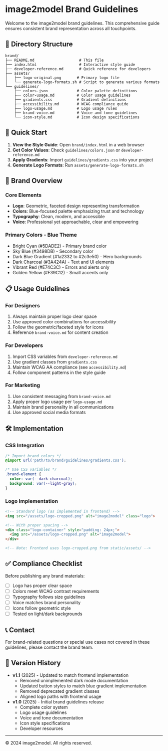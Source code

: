 # image2model Brand Guidelines

Welcome to the image2model brand guidelines. This comprehensive guide ensures consistent brand representation across all touchpoints.

## 📁 Directory Structure

```
brand/
├── README.md                    # This file
├── index.html                   # Interactive style guide
├── developer-reference.md       # Quick reference for developers
├── assets/
│   ├── logo-original.png       # Primary logo file
│   └── generate-logo-formats.sh # Script to generate various formats
└── guidelines/
    ├── colors.json             # Color palette definitions
    ├── color-usage.md          # Color usage guidelines
    ├── gradients.css           # Gradient definitions
    ├── accessibility.md        # WCAG compliance guide
    ├── logo-usage.md           # Logo usage rules
    ├── brand-voice.md          # Voice and tone guidelines
    └── icon-style.md           # Icon design specifications
```

## 🚀 Quick Start

1. **View the Style Guide**: Open `brand/index.html` in a web browser
2. **Get Color Values**: Check `guidelines/colors.json` or `developer-reference.md`
3. **Apply Gradients**: Import `guidelines/gradients.css` into your project
4. **Generate Logo Formats**: Run `assets/generate-logo-formats.sh`

## 🎨 Brand Overview

### Core Elements
- **Logo**: Geometric, faceted design representing transformation
- **Colors**: Blue-focused palette emphasizing trust and technology
- **Typography**: Clean, modern, and accessible
- **Voice**: Professional yet approachable, clear and empowering

### Primary Colors - Blue Theme
- Bright Cyan (#5DADE2) - Primary brand color
- Sky Blue (#3498DB) - Secondary color
- Dark Blue Gradient (#1a2332 to #2c3e50) - Hero backgrounds
- Dark Charcoal (#3A424A) - Text and UI elements
- Vibrant Red (#E74C3C) - Errors and alerts only
- Golden Yellow (#F39C12) - Small accents only


## 📋 Usage Guidelines

### For Designers
1. Always maintain proper logo clear space
2. Use approved color combinations for accessibility
3. Follow the geometric/faceted style for icons
4. Reference `brand-voice.md` for content creation

### For Developers
1. Import CSS variables from `developer-reference.md`
2. Use gradient classes from `gradients.css`
3. Maintain WCAG AA compliance (see `accessibility.md`)
4. Follow component patterns in the style guide

### For Marketing
1. Use consistent messaging from `brand-voice.md`
2. Apply proper logo usage per `logo-usage.md`
3. Maintain brand personality in all communications
4. Use approved social media formats

## 🛠️ Implementation

### CSS Integration
```css
/* Import brand colors */
@import url('path/to/brand/guidelines/gradients.css');

/* Use CSS variables */
.brand-element {
  color: var(--dark-charcoal);
  background: var(--light-gray);
}
```

### Logo Implementation
```html
<!-- Standard logo (as implemented in frontend) -->
<img src="/assets/logo-cropped.png" alt="image2model" class="logo">

<!-- With proper spacing -->
<div class="logo-container" style="padding: 24px;">
  <img src="/assets/logo-cropped.png" alt="image2model">
</div>

<!-- Note: Frontend uses logo-cropped.png from static/assets/ -->
```

## ✅ Compliance Checklist

Before publishing any brand materials:
- [ ] Logo has proper clear space
- [ ] Colors meet WCAG contrast requirements
- [ ] Typography follows size guidelines
- [ ] Voice matches brand personality
- [ ] Icons follow geometric style
- [ ] Tested on light/dark backgrounds

## 📞 Contact

For brand-related questions or special use cases not covered in these guidelines, please contact the brand team.

## 🔄 Version History

- **v1.1** (2025) - Updated to match frontend implementation
  - Removed unimplemented dark mode documentation
  - Updated button styles to match blue gradient implementation
  - Removed deprecated gradient classes
  - Aligned logo paths with frontend usage
- **v1.0** (2025) - Initial brand guidelines release
  - Complete color system
  - Logo usage guidelines
  - Voice and tone documentation
  - Icon style specifications
  - Developer resources

---

© 2024 image2model. All rights reserved.